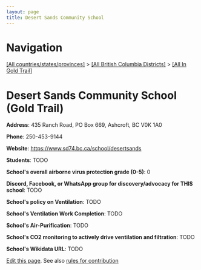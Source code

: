 ```yaml
---
layout: page
title: Desert Sands Community School
---
```

# Navigation

[[All countries/states/provinces]](../../..) > [[All British Columbia Districts]](../..) > [[All In Gold Trail]](..)

# Desert Sands Community School (Gold Trail)

**Address**: 435 Ranch Road, PO Box 669, Ashcroft, BC V0K 1A0

**Phone**: 250-453-9144

**Website**: <https://www.sd74.bc.ca/school/desertsands>

**Students**: TODO

**School's overall airborne virus protection grade (0-5)**: 0

**Discord, Facebook, or WhatsApp group for discovery/advocacy for THIS school**: TODO

**School's policy on Ventilation**: TODO

**School's Ventilation Work Completion**: TODO

**School's Air-Purification**: TODO

**School's CO2 monitoring to actively drive ventilation and filtration**: TODO

**School's Wikidata URL**: TODO


[Edit this page](https://github.com/ventilate-schools/BC/edit/main/./Gold_Trail/Desert_Sands_Community_School.md). See also [rules for contribution](../../../contribution-rules/)